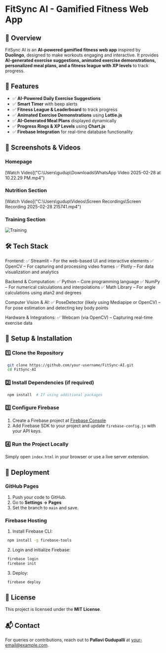 # FitSync AI - Gamified Fitness Web App

## 📌 Overview
FitSync AI is an **AI-powered gamified fitness web app** inspired by **Duolingo**, designed to make workouts engaging and interactive. It provides **AI-generated exercise suggestions, animated exercise demonstrations, personalized meal plans, and a fitness league with XP levels** to track progress.

## 🚀 Features
- ✅ **AI-Powered Daily Exercise Suggestions**
- ✅ **Smart Timer** with beep alerts
- ✅ **Fitness League & Leaderboard** to track progress
- ✅ **Animated Exercise Demonstrations** using **Lottie.js**
- ✅ **AI-Generated Meal Plans** displayed dynamically
- ✅ **Progress Rings & XP Levels** using **Chart.js**
- ✅ **Firebase Integration** for real-time database functionality

## 📸 Screenshots & Videos
### **Homepage**
[Watch Video]("C:\Users\gudup\Downloads\WhatsApp Video 2025-02-28 at 10.22.29 PM.mp4")

### **Nutrition Section**

[Watch Video]("C:\Users\gudup\Videos\Screen Recordings\Screen Recording 2025-02-28 215741.mp4")

### **Training Section**
![Training](screenshots/train.png)


## 🛠️ Tech Stack
Frontend:
✅ Streamlit – For the web-based UI and interactive elements
✅ OpenCV – For capturing and processing video frames
✅ Plotly – For data visualization and analytics

Backend & Computation:
✅ Python – Core programming language
✅ NumPy – For numerical calculations and interpolations
✅ Math Library – For angle calculations using atan2 and degrees

Computer Vision & AI:
✅ PoseDetector (likely using Mediapipe or OpenCV) – For pose estimation and detecting key body points

Hardware & Integrations:
✅ Webcam (via OpenCV) – Capturing real-time exercise data

## 🔧 Setup & Installation
### 1️⃣ Clone the Repository
```sh
 git clone https://github.com/your-username/FitSync-AI.git
 cd FitSync-AI
```

### 2️⃣ Install Dependencies (if required)
```sh
 npm install  # If using additional packages
```

### 3️⃣ Configure Firebase
1. Create a Firebase project at [Firebase Console](https://console.firebase.google.com/)
2. Add Firebase SDK to your project and update `firebase-config.js` with your API keys.

### 4️⃣ Run the Project Locally
Simply open `index.html` in your browser or use a live server extension.

## 🚀 Deployment
### **GitHub Pages**
1. Push your code to GitHub.
2. Go to **Settings → Pages**
3. Set the branch to `main` and save.

### **Firebase Hosting**
1. Install Firebase CLI:
```sh
 npm install -g firebase-tools
```
2. Login and initialize Firebase:
```sh
 firebase login
 firebase init
```
3. Deploy:
```sh
 firebase deploy
```

## 📜 License
This project is licensed under the **MIT License**.

## 📬 Contact
For queries or contributions, reach out to **Pallavi Gudupalli** at [your-email@example.com](mailto:your-email@example.com).
